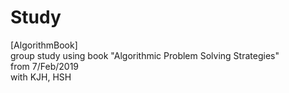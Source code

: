 # Study
[AlgorithmBook] </br>
group study using book "Algorithmic Problem Solving Strategies" </br>
from 7/Feb/2019</br>
with KJH, HSH</br>
